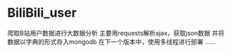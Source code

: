 # BiliBili_user
爬取B站用户数据进行大数据分析
主要用requests解析ajax，获取json数据 并将数据以字典的形式存入mongodb
在下一个版本中，使用多线程进行部署
......
